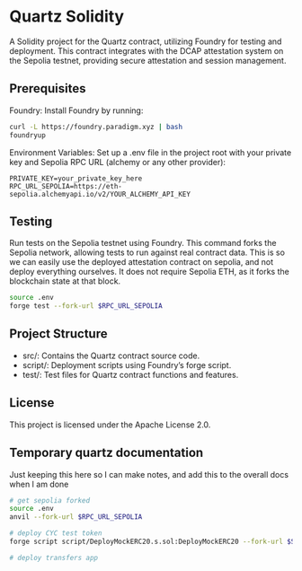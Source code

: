 # Quartz Solidity
A Solidity project for the Quartz contract, utilizing Foundry for testing and deployment. This contract integrates with the DCAP attestation system on the Sepolia testnet, providing secure attestation and session management.

## Prerequisites
Foundry: Install Foundry by running:
```bash
curl -L https://foundry.paradigm.xyz | bash
foundryup
```

Environment Variables: Set up a .env file in the project root with your private key and Sepolia RPC URL (alchemy or any other provider):
```
PRIVATE_KEY=your_private_key_here
RPC_URL_SEPOLIA=https://eth-sepolia.alchemyapi.io/v2/YOUR_ALCHEMY_API_KEY
```

## Testing
Run tests on the Sepolia testnet using Foundry. This command forks the Sepolia network, allowing tests to run against real contract data.
This is so we can easily use the deployed attestation contract on sepolia, and not deploy everything ourselves. It does not require Sepolia ETH, as it forks the blockchain state at that block.

```bash
source .env
forge test --fork-url $RPC_URL_SEPOLIA
```

## Project Structure
- src/: Contains the Quartz contract source code.
- script/: Deployment scripts using Foundry’s forge script.
- test/: Test files for Quartz contract functions and features.

## License
This project is licensed under the Apache License 2.0.

## Temporary quartz documentation
Just keeping this here so I can make notes, and add this to the overall docs when I am done

```bash
# get sepolia forked
source .env
anvil --fork-url $RPC_URL_SEPOLIA

# deploy CYC test token
forge script script/DeployMockERC20.s.sol:DeployMockERC20 --fork-url $SEPOLIA_FORK_URL --private-key $SEPOLIA_PRIV_KEY --broadcast

# deploy transfers app


```